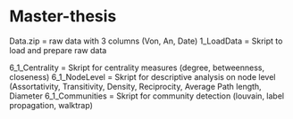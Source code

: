 # Master-thesis
Data.zip        =   raw data with 3 columns (Von, An, Date)
1_LoadData      =   Skript to load and prepare raw data
  
6_1_Centrality  =   Skript for centrality measures (degree, betweenness, closeness)
6_1_NodeLevel   =   Skript for descriptive analysis on node level (Assortativity, Transitivity, Density, Reciprocity, Average Path length, Diameter
6_1_Communities =   Skript for community detection (louvain, label propagation, walktrap)
